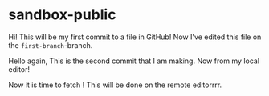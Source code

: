 # sandbox-public

Hi! This will be my first commit to a file in GitHub! Now I've edited this file on the `first-branch`-branch.

Hello again, This is the second commit that I am making. Now from my local editor!

Now it is time to fetch ! This will be done on the remote editorrrr.

